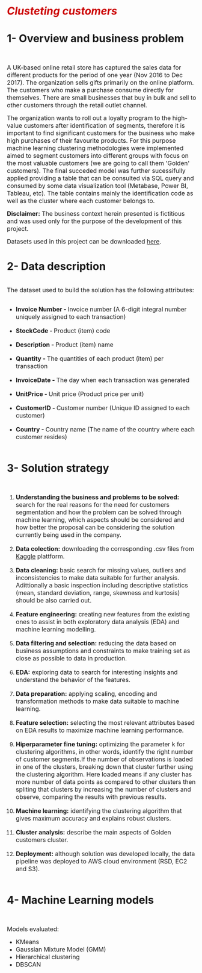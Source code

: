 <h1><b><font color="#cc0000"><i>Clusteting customers </i></font></b></h1>





<h1>1- Overview and business problem</h1>

<br>
<p><font size="3">A UK-based online retail store has captured the sales data for different products for the period of one year (Nov 2016 to Dec 2017). The organization sells gifts primarily on the online platform.</br> The customers who make a purchase consume directly for themselves. There are small businesses that buy in bulk and sell to other customers through the retail outlet channel.</font></p>

<p><font size="3">The organization wants to roll out a loyalty program to the high-value customers after identification of segments, therefore it is important to find significant customers for the business who make high purchases of their favourite products. For this purpose machine learning clustering methodologies were implemented aimed to segment customers into different groups with focus on the most valuable customers (we are going to call them 'Golden' customers). The final succeded model was further sucessifully applied providing a table that can be consulted via SQL query and consumed by some data visualization tool (Metabase, Power BI, Tableau, etc). The table contains mainly the identification code as well as the cluster where each customer belongs to.</font></p>

<p><font size="3"><b>Disclaimer:</b> The business context herein presented is fictitious and was used only for the purpose of the development of this project.</font></p>


<p><font size="3">Datasets used in this project can be downloaded <a href="https://www.kaggle.com/vik2012kvs/high-value-customers-identification">here</a>.</font></p>








<h1>2- Data description</h1>

<br>
  <font size="3">The dataset used to build the solution has the following attributes:</font></li>
<br>
<br>
<ul>
  <li><font size="3"><b>Invoice Number - </b>Invoice number (A 6-digit integral number uniquely assigned to each transaction)</font></li><br>
  <li><font size="3"><b>StockCode - </b>Product (item) code</font></li><br>
  <li><font size="3"><b>Description - </b>Product (item) name</font></li><br>
  <li><font size="3"><b>Quantity - </b>The quantities of each product (item) per transaction</font></li><br>
  <li><font size="3"><b>InvoiceDate - </b>The day when each transaction was generated</font></li><br>
  <li><font size="3"><b>UnitPrice - </b>Unit price (Product price per unit)</font></li><br>
  <li><font size="3"><b>CustomerID - </b>Customer number (Unique ID assigned to each customer)</font></li><br>
  <li><font size="3"><b>Country - </b>Country name (The name of the country where each customer resides)</font></li><br>
</ul>








<h1>3- Solution strategy</h1>

<br>
<ol>
  <li><font size="3"><b>Understanding the business and problems to be solved:</b> search for the real reasons for the need for customers segmentation and how the problem can be solved through machine learning, which aspects should be considered and how better the proposal can be considering the solution currently being used in the company.</font></li>
<br>
  <li><font size="3"><b>Data colection:</b> downloading the corresponding .csv files from <a href="https://www.kaggle.com/vik2012kvs/high-value-customers-identification">Kaggle</a> plattform.</font></li>
<br>
  <li><font size="3"><b>Data cleaning:</b> basic search for missing values, outliers and inconsistencies to make data suitable for further analysis. Adittionally a basic inspection including descriptive statistics (mean, standard deviation, range, skewness and kurtosis) should be also carried out.</font></li>
<br>
  <li><font size="3"><b>Feature engineering:</b> creating new features from the existing ones to assist in both exploratory data analysis (EDA) and machine learning modelling.</font></li>
<br>
  <li><font size="3"><b>Data filtering and selection:</b>  reducing the data based on business assumptions and constraints to make training set as close as possible to data in production.</font></li>
<br>
  <li><font size="3"><b>EDA:</b> exploring data to search for interesting insights and understand the behavior of the features.</font></li>
<br>
  <li><font size="3"><b>Data preparation:</b> applying scaling, encoding and transformation methods to make data suitable to machine learning.</font></li>
<br>
  <li><font size="3"><b>Feature selection:</b> selecting the most relevant attributes based on EDA results to maximize machine learning performance.</font></li>
<br>
  <li><font size="3"><b>Hiperparameter fine tuning:</b> optimizing the parameter k for clustering algorithms, in other words, identify the right number of customer segments.If the number of observations is loaded in one of the clusters, breaking down that cluster further using the clustering algorithm. Here loaded means if any cluster has more number of data points as compared to other clusters then spliting that clusters by increasing the number of clusters and observe, comparing the results with previous results.</font></li>
<br>
  <li><font size="3"><b>Machine learning:</b> identifying the clustering algorithm that gives maximum accuracy and explains robust clusters.</font></li>
<br>
  <li><font size="3"><b>Cluster analysis:</b> describe the main aspects of Golden customers cluster.</font></li>
<br>
  <li><font size="3"><b>Deployment:</b> although solution was developed locally, the data pipeline was deployed to AWS cloud environment (RSD, EC2 and S3).</font></li>
<br>  
</ol>







<h1>4- Machine Learning models</h1>

<br>
<p><font size="3">Models evaluated:</font></p>


<ul>
  <li><font size="3">KMeans</font></li>
  <li><font size="3">Gaussian Mixture Model (GMM)</font></li>
  <li><font size="3">Hierarchical clustering</font></li>
  <li><font size="3">DBSCAN</font></li>
</ul>
